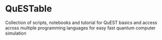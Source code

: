 # QuESTable
Collection of scripts, notebooks and tutorial for QuEST basics and access across multiple programming languages for easy fast quantum computer simulation

